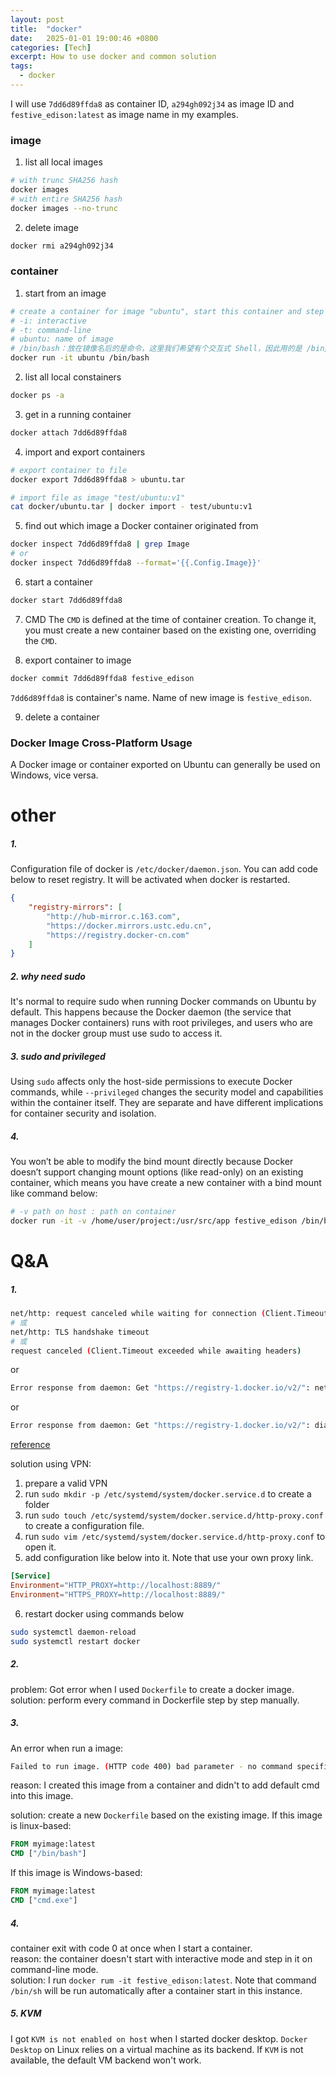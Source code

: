 ```yaml
---
layout: post
title:  "docker"
date:   2025-01-01 19:00:46 +0800
categories: [Tech]
excerpt: How to use docker and common solution
tags:
  - docker
---
```


I will use `7dd6d89ffda8` as container ID, `a294gh092j34` as image ID and `festive_edison:latest` as image name in my examples. 

### image
1. list all local images
```bash
# with trunc SHA256 hash
docker images
# with entire SHA256 hash
docker images --no-trunc
```

2. delete image
```bash
docker rmi a294gh092j34
```

### container

1. start from an image
```bash
# create a container for image "ubuntu", start this container and step in it on command-line mode
# -i: interactive
# -t: command-line
# ubuntu: name of image
# /bin/bash：放在镜像名后的是命令，这里我们希望有个交互式 Shell，因此用的是 /bin/bash。
docker run -it ubuntu /bin/bash
```

2. list all local constainers
```bash
docker ps -a
```
3. get in a running container
```bash
docker attach 7dd6d89ffda8
```

4. import and export containers

```bash
# export container to file
docker export 7dd6d89ffda8 > ubuntu.tar

# import file as image "test/ubuntu:v1"
cat docker/ubuntu.tar | docker import - test/ubuntu:v1
```

5. find out which image a Docker container originated from
```bash
docker inspect 7dd6d89ffda8 | grep Image
# or
docker inspect 7dd6d89ffda8 --format='{{.Config.Image}}'
```

6. start a container
```bash
docker start 7dd6d89ffda8
```

7. CMD
The `CMD` is defined at the time of container creation. To change it, you must create a new container based on the existing one, overriding the `CMD`.

8. export container to image
```bash
docker commit 7dd6d89ffda8 festive_edison
```
`7dd6d89ffda8` is container's name. Name of new image is `festive_edison`.

9. delete a container

### Docker Image Cross-Platform Usage
A Docker image or container exported on Ubuntu can generally be used on Windows, vice versa.

# other
##### 1. 
Configuration file of docker is `/etc/docker/daemon.json`. You can add code below to reset registry. It will be activated when docker is restarted.
```json
{
    "registry-mirrors": [
        "http://hub-mirror.c.163.com",
        "https://docker.mirrors.ustc.edu.cn",
        "https://registry.docker-cn.com"
    ]
}
```

##### 2. why need sudo
It's normal to require sudo when running Docker commands on Ubuntu by default. This happens because the Docker daemon (the service that manages Docker containers) runs with root privileges, and users who are not in the docker group must use sudo to access it.

##### 3. sudo and privileged
Using `sudo` affects only the host-side permissions to execute Docker commands, while `--privileged` changes the security model and capabilities within the container itself. They are separate and have different implications for container security and isolation.

##### 4. 
You won’t be able to modify the bind mount directly because Docker doesn’t support changing mount options (like read-only) on an existing container, which means you have create a new container with a bind mount like command below:
```bash
# -v path on host : path on container
docker run -it -v /home/user/project:/usr/src/app festive_edison /bin/bash
```

# Q&A
##### 1. 
```bash
net/http: request canceled while waiting for connection (Client.Timeout exceeded while awaiting headers)
# 或
net/http: TLS handshake timeout
# 或
request canceled (Client.Timeout exceeded while awaiting headers)
```
or 
```bash
Error response from daemon: Get "https://registry-1.docker.io/v2/": net/http: request canceled while waiting for connection (Client.Timeout exceeded while awaiting headers)
```
or 
```bash
Error response from daemon: Get "https://registry-1.docker.io/v2/": dial tcp ip: connect: connection refused
```

[reference](https://blog.csdn.net/2301_79849395/article/details/142829852)

solution using VPN:
1. prepare a valid VPN
2. run `sudo mkdir -p /etc/systemd/system/docker.service.d` to create a folder
3. run `sudo touch /etc/systemd/system/docker.service.d/http-proxy.conf` to create a configuration file.
4. run `sudo vim /etc/systemd/system/docker.service.d/http-proxy.conf` to open it.
5. add configuration like below into it. Note that use your own proxy link.
```conf
[Service]
Environment="HTTP_PROXY=http://localhost:8889/"
Environment="HTTPS_PROXY=http://localhost:8889/"
```
6. restart docker using commands below 
```bash
sudo systemctl daemon-reload
sudo systemctl restart docker
```
##### 2. 
problem: Got error when I used `Dockerfile` to create a docker image.
solution: perform every command in Dockerfile step by step manually.

##### 3. 
An error when run a image:
```bash
Failed to run image. (HTTP code 400) bad parameter - no command specified
```
reason: I created this image from a container and didn't to add default cmd into this image.

solution: create a new `Dockerfile` based on the existing image.
If this image is linux-based:
```Dockerfile
FROM myimage:latest
CMD ["/bin/bash"]
```
If this image is Windows-based:
```Dockerfile
FROM myimage:latest
CMD ["cmd.exe"]
```

##### 4. 
container exit with code 0 at once when I start a container. </br>
reason: the container doesn't start with interactive mode and step in it on command-line mode.</br>
solution: I run `docker rum -it festive_edison:latest`. Note that command `/bin/sh` will be run automatically after a container start in this instance.

##### 5. KVM
I got `KVM is not enabled on host` when I started docker desktop.
`Docker Desktop` on Linux relies on a virtual machine as its backend. If `KVM` is not available, the default VM backend won't work.